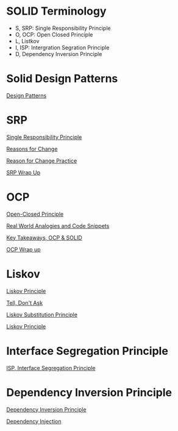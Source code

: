 # SOLID Terminology

- S, SRP: Single Responsibility Principle
- O, OCP: Open Closed Principle 
- L, Listkov 
- I, ISP: Intergration Segration Principle
- D, Dependency Inversion Principle


# Solid Design Patterns

[Design Patterns](https://www.notion.so/Design-Patterns-2de22504aad244ab93603d2fc421302d)

# SRP

[Single Responsibility Principle](https://www.notion.so/Single-Responsibility-Principle-5d8e2c591442415f8051140c1f1dff7d)

[Reasons for Change](https://www.notion.so/Reasons-for-Change-0bbd053f1c6c4dd699f675dbd3449e0a)

[Reason for Change Practice](https://www.notion.so/Reason-for-Change-Practice-fc29443097334f98917829ce3978e99f)

[SRP Wrap Up](https://www.notion.so/SRP-Wrap-Up-ebda8b9393c64102a7fd012c875c9f40)

# OCP

[Open-Closed Principle](https://www.notion.so/Open-Closed-Principle-3e501462a371462c9a3655e87407b4d9)

[Real World Analogies and Code Snippets ](https://www.notion.so/Real-World-Analogies-and-Code-Snippets-bb81786bfbf6405db3fe85b14b69a28f)

[Key Takeaways, OCP & SOLID](https://www.notion.so/Key-Takeaways-OCP-SOLID-c95c7653ce664853b3d5f6823b63a274)

[OCP Wrap up ](https://www.notion.so/OCP-Wrap-up-5d9b6581e9a840cd821e41cb1f5ee90f)

# Liskov

[Liskov Principle](https://www.notion.so/Liskov-Principle-1582d6b5a08f4102a0c28403a0a9b42d)

[Tell, Don't Ask](https://www.notion.so/Tell-Don-t-Ask-a35e9818ac634b4eb0c56f924f726196)

[Liskov Substitution Principle](https://www.notion.so/Liskov-Substitution-Principle-5d04386747c44685a754b699d7fc17e1)

[Liskov Principle](https://www.notion.so/Liskov-Principle-4fa7716db42143d3b8cd80955548f057)

# Interface Segregation Principle

[ISP, Interface Segregation Principle](https://www.notion.so/ISP-Interface-Segregation-Principle-2eee6f04e40847af887ac997aae05ebb)

# Dependency Inversion Principle

[Dependency Inversion Principle](https://www.notion.so/Dependency-Inversion-Principle-3f8f99d1ec6040d2a756858e69b50994)

[Dependency Injection](https://www.notion.so/Dependency-Injection-3a50554670ed4179b9ba12228c0e7a84)